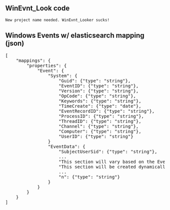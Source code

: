 WinEvnt_Look code
------------------------
    New project name needed. WinEvnt_Looker sucks!


Windows Events w/ elasticsearch mapping (json)
-----------------------------------------------
<pre>
[
    "mappings": { 
        "properties": { 
            "Event": {
                "System": {
                    "Guid": {"type": "string"},
                    "EventID": {"type": "string"},
                    "Version": {"type": "string"},
                    "OpCode": {"type": "string"},
                    "Keywords": {"type": "string"},
                    "TimeCreate": {"type": "date"},
                    "EventRecordID": {"type": "string"},
                    "ProcessID": {"type": "string"},
                    "ThreadID": {"type": "string"},
                    "Channel": {"type": "string"},
                    "Computer": {"type": "string"},
                    "UserID": {"type": "string"}
                }
                "EventData": {
                    "SubjectUserSid": {"type": "string"},
                    ...
                    "This section will vary based on the Event ID."
                    "This section will be created dynamically."
                    ...
                    "n": {"type": "string"}
                }
            }
        }
    }
]
</pre>